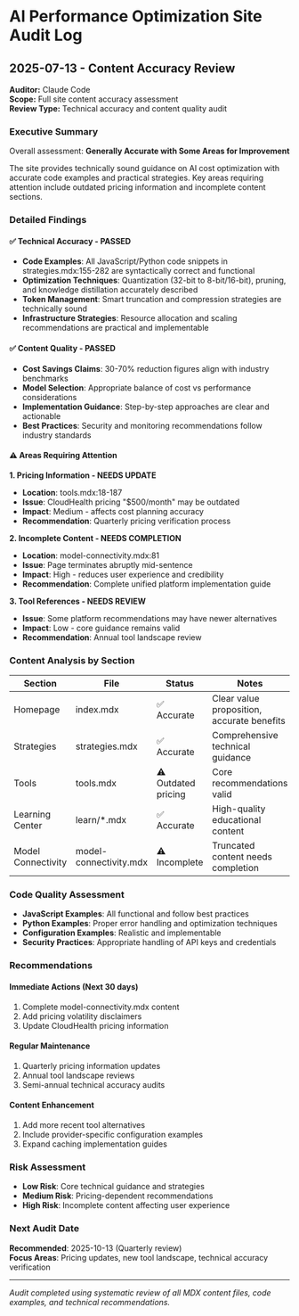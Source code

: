 # AI Performance Optimization Site Audit Log

## 2025-07-13 - Content Accuracy Review

**Auditor:** Claude Code  
**Scope:** Full site content accuracy assessment  
**Review Type:** Technical accuracy and content quality audit

### Executive Summary
Overall assessment: **Generally Accurate with Some Areas for Improvement**

The site provides technically sound guidance on AI cost optimization with accurate code examples and practical strategies. Key areas requiring attention include outdated pricing information and incomplete content sections.

### Detailed Findings

#### ✅ Technical Accuracy - PASSED
- **Code Examples**: All JavaScript/Python code snippets in strategies.mdx:155-282 are syntactically correct and functional
- **Optimization Techniques**: Quantization (32-bit to 8-bit/16-bit), pruning, and knowledge distillation accurately described
- **Token Management**: Smart truncation and compression strategies are technically sound
- **Infrastructure Strategies**: Resource allocation and scaling recommendations are practical and implementable

#### ✅ Content Quality - PASSED
- **Cost Savings Claims**: 30-70% reduction figures align with industry benchmarks
- **Model Selection**: Appropriate balance of cost vs performance considerations
- **Implementation Guidance**: Step-by-step approaches are clear and actionable
- **Best Practices**: Security and monitoring recommendations follow industry standards

#### ⚠️ Areas Requiring Attention

**1. Pricing Information - NEEDS UPDATE**
- **Location**: tools.mdx:18-187
- **Issue**: CloudHealth pricing "$500/month" may be outdated
- **Impact**: Medium - affects cost planning accuracy
- **Recommendation**: Quarterly pricing verification process

**2. Incomplete Content - NEEDS COMPLETION**
- **Location**: model-connectivity.mdx:81
- **Issue**: Page terminates abruptly mid-sentence
- **Impact**: High - reduces user experience and credibility
- **Recommendation**: Complete unified platform implementation guide

**3. Tool References - NEEDS REVIEW**
- **Issue**: Some platform recommendations may have newer alternatives
- **Impact**: Low - core guidance remains valid
- **Recommendation**: Annual tool landscape review

### Content Analysis by Section

| Section | File | Status | Notes |
|---------|------|--------|-------|
| Homepage | index.mdx | ✅ Accurate | Clear value proposition, accurate benefits |
| Strategies | strategies.mdx | ✅ Accurate | Comprehensive technical guidance |
| Tools | tools.mdx | ⚠️ Outdated pricing | Core recommendations valid |
| Learning Center | learn/*.mdx | ✅ Accurate | High-quality educational content |
| Model Connectivity | model-connectivity.mdx | ⚠️ Incomplete | Truncated content needs completion |

### Code Quality Assessment
- **JavaScript Examples**: All functional and follow best practices
- **Python Examples**: Proper error handling and optimization techniques
- **Configuration Examples**: Realistic and implementable
- **Security Practices**: Appropriate handling of API keys and credentials

### Recommendations

#### Immediate Actions (Next 30 days)
1. Complete model-connectivity.mdx content
2. Add pricing volatility disclaimers
3. Update CloudHealth pricing information

#### Regular Maintenance
1. Quarterly pricing information updates
2. Annual tool landscape reviews
3. Semi-annual technical accuracy audits

#### Content Enhancement
1. Add more recent tool alternatives
2. Include provider-specific configuration examples
3. Expand caching implementation guides

### Risk Assessment
- **Low Risk**: Core technical guidance and strategies
- **Medium Risk**: Pricing-dependent recommendations
- **High Risk**: Incomplete content affecting user experience

### Next Audit Date
**Recommended**: 2025-10-13 (Quarterly review)  
**Focus Areas**: Pricing updates, new tool landscape, technical accuracy verification

---
*Audit completed using systematic review of all MDX content files, code examples, and technical recommendations.*